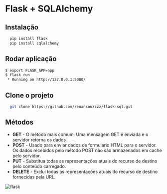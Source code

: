
# Flask + SQLAlchemy 




## Instalação


```bash
  pip install flask
  pip install sqlalchemy
```

## Rodar aplicação

```bash
$ export FLASK_APP=app
$ flask run
 * Running on http://127.0.0.1:5000/
```


    
## Clone o projeto



```bash
  git clone https://github.com/renansouzzzz/flask-sql.git
```





## Métodos

- **GET** - O método mais comum. Uma mensagem GET é enviada e o servidor retorna os dados
- **POST** - Usado para enviar dados de formulário HTML para o servidor. Os dados recebidos pelo método POST não são armazenados em cache pelo servidor.
- **PUT** - Substitua todas as representações atuais do recurso de destino pelo conteúdo carregado.
- **DELETE** - Exclui todas as representações atuais do recurso de destino fornecidas pela URL.


![flask](https://upload.wikimedia.org/wikipedia/commons/thumb/3/3c/Flask_logo.svg/1200px-Flask_logo.svg.png)

